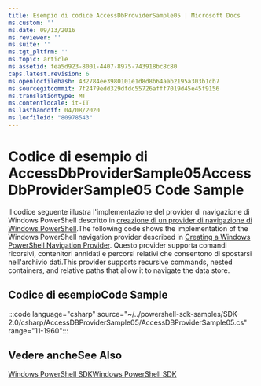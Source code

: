 ```yaml
---
title: Esempio di codice AccessDbProviderSample05 | Microsoft Docs
ms.custom: ''
ms.date: 09/13/2016
ms.reviewer: ''
ms.suite: ''
ms.tgt_pltfrm: ''
ms.topic: article
ms.assetid: fea5d923-8001-4407-8975-743918bc8c80
caps.latest.revision: 6
ms.openlocfilehash: 432784ee3980101e1d8d8b64aab2195a303b1cb7
ms.sourcegitcommit: 7f2479edd329dfdc55726afff7019d45e45f9156
ms.translationtype: MT
ms.contentlocale: it-IT
ms.lasthandoff: 04/08/2020
ms.locfileid: "80978543"
---
```

# <a name="accessdbprovidersample05-code-sample"></a><span data-ttu-id="f6521-102">Codice di esempio di AccessDbProviderSample05</span><span class="sxs-lookup"><span data-stu-id="f6521-102">AccessDbProviderSample05 Code Sample</span></span>

<span data-ttu-id="f6521-103">Il codice seguente illustra l'implementazione del provider di navigazione di Windows PowerShell descritto in [creazione di un provider di navigazione di Windows PowerShell](./creating-a-windows-powershell-navigation-provider.md).</span><span class="sxs-lookup"><span data-stu-id="f6521-103">The following code shows the implementation of the Windows PowerShell navigation provider described in [Creating a Windows PowerShell Navigation Provider](./creating-a-windows-powershell-navigation-provider.md).</span></span>
<span data-ttu-id="f6521-104">Questo provider supporta comandi ricorsivi, contenitori annidati e percorsi relativi che consentono di spostarsi nell'archivio dati.</span><span class="sxs-lookup"><span data-stu-id="f6521-104">This provider supports recursive commands, nested containers, and relative paths that allow it to navigate the data store.</span></span>

## <a name="code-sample"></a><span data-ttu-id="f6521-105">Codice di esempio</span><span class="sxs-lookup"><span data-stu-id="f6521-105">Code Sample</span></span>

:::code language="csharp" source="~/../powershell-sdk-samples/SDK-2.0/csharp/AccessDBProviderSample05/AccessDBProviderSample05.cs" range="11-1960":::

## <a name="see-also"></a><span data-ttu-id="f6521-106">Vedere anche</span><span class="sxs-lookup"><span data-stu-id="f6521-106">See Also</span></span>

[<span data-ttu-id="f6521-107">Windows PowerShell SDK</span><span class="sxs-lookup"><span data-stu-id="f6521-107">Windows PowerShell SDK</span></span>](../windows-powershell-reference.md)
